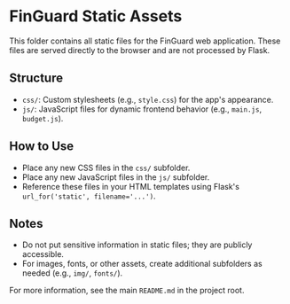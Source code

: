 # FinGuard Static Assets

This folder contains all static files for the FinGuard web application. These files are served directly to the browser and are not processed by Flask.

## Structure

- `css/`: Custom stylesheets (e.g., `style.css`) for the app's appearance.
- `js/`: JavaScript files for dynamic frontend behavior (e.g., `main.js`, `budget.js`).

## How to Use

- Place any new CSS files in the `css/` subfolder.
- Place any new JavaScript files in the `js/` subfolder.
- Reference these files in your HTML templates using Flask's `url_for('static', filename='...')`.

## Notes
- Do not put sensitive information in static files; they are publicly accessible.
- For images, fonts, or other assets, create additional subfolders as needed (e.g., `img/`, `fonts/`).

For more information, see the main `README.md` in the project root.
